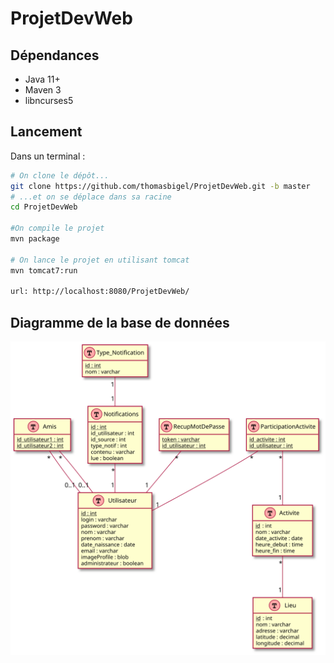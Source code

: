 # ProjetDevWeb

## Dépendances

- Java 11+
- Maven 3
- libncurses5

## Lancement

Dans un terminal :
```bash
# On clone le dépôt...
git clone https://github.com/thomasbigel/ProjetDevWeb.git -b master
# ...et on se déplace dans sa racine
cd ProjetDevWeb

#On compile le projet
mvn package

# On lance le projet en utilisant tomcat
mvn tomcat7:run

url: http://localhost:8080/ProjetDevWeb/
```
## Diagramme de la base de données

![diagramme de classe base de données](./doc/uml_database.svg)
